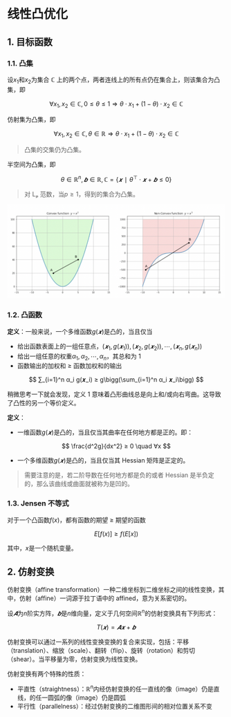# 线性凸优化

## 1. 目标函数

### 1.1. 凸集

设$x_1$和$x_2$为集合 ℂ 上的两个点，两者连线上的所有点仍在集合上，则该集合为凸集，即

$$
∀x_1, x_2 ∈ ℂ, 0 ≤ θ ≤ 1 ⇒ θ⋅x_1 + (1 - θ)⋅x_2 ∈ ℂ
$$

仿射集为凸集，即

$$
∀x_1, x_2 ∈ ℂ, θ ∈ ℝ ⇒ θ⋅x_1 + (1 - θ)⋅x_2 ∈ ℂ
$$

> 凸集的交集仍为凸集。

半空间为凸集，即

$$
θ ∈ ℝ^n, 𝒃 ∈ ℝ, ℂ = \{𝒙 ∣ θ^{⊤} ⋅ 𝒙 + 𝒃 ≤ 0\}
$$

> 对 Lₚ 范数，当$p≥1$，得到的集合为凸集。

![convex](images/ch12/convex.png)

### 1.2. 凸函数

**定义**：一般来说，一个多维函数$g(𝒙)$是凸的，当且仅当

- 给出函数表面上的一组任意点，$(𝒙_1, g(𝒙_1)), (𝒙_2, g(𝒙_2)), ⋯, (𝒙_{n}, g(𝒙_{n}))$
- 给出一组任意的权重$α_1, α_2, ⋯, α_{n}$，其总和为 1
- 函数输出的加权和 ≥ 函数加权和的输出

$$
∑_{i=1}^n α_i g(𝒙_i) ≥ g\bigg(\sum_{i=1}^n α_i 𝒙_i\bigg)
$$

稍微思考一下就会发现，定义 1 意味着凸形曲线总是向上和/或向右弯曲。这导致了凸性的另一个等价定义。

**定义**：

- 一维函数$g(𝒙)$是凸的，当且仅当其曲率在任何地方都是正的。即：

$$
\frac{d^2g}{dx^2} ≥ 0 \quad ∀x
$$

- 一个多维函数$g(𝒙)$是凸的，当且仅当其 Hessian 矩阵是正定的。

> 需要注意的是，若二阶导数在任何地方都是负的或者 Hessian 是半负定的，那么该曲线或曲面就被称为是凹的。

### 1.3. Jensen 不等式

对于一个凸函数$f(x)$，都有函数的期望 ≥ 期望的函数

$$
E\big[f(x)\big] ≥ f(E\big[x\big])
$$

其中，$x$是一个随机变量。

## 2. 仿射变换

仿射变换（affine transformation）一种二维坐标到二维坐标之间的线性变换，其中，仿射（affine）一词源于拉丁语中的 affined，意为关系密切的。

设$𝑨$为$n$阶实方阵，$𝒃$是$n$维向量，定义于几何空间$ℝ^n$的仿射变换具有下列形式：

$$
T(𝒙) = 𝑨𝒙 + 𝒃
$$

仿射变换可以通过一系列的线性变换变换的复合来实现，包括：平移（translation）、缩放（scale）、翻转（flip）、旋转（rotation）和剪切（shear）。当平移量为零，仿射变换为线性变换。

仿射变换有两个特殊的性质：

- 平直性（straightness）：$ℝ^n$内经仿射变换的任一直线的像（image）仍是直线，的任一圆弧的像（image）仍是圆弧
- 平行性（parallelness）：经过仿射变换的二维图形间的相对位置关系不变
